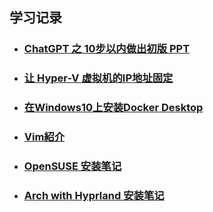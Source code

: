 **学习记录**
----
* ### [ChatGPT 之 10步以内做出初版 PPT](https://github.com/fantaro/KnowledgeBase/wiki/ChatGPT-%E4%B9%8B-10%E6%AD%A5%E4%BB%A5%E5%86%85%E5%81%9A%E5%87%BA%E5%88%9D%E7%89%88-PPT)
* ### [让 Hyper-V 虚拟机的IP地址固定](https://github.com/fantaro/KnowledgeBase/wiki/%E3%80%90Hyper-V%E3%80%91%E8%AE%A9%E8%99%9A%E6%8B%9F%E6%9C%BA%E7%9A%84IP%E5%9C%B0%E5%9D%80%E5%9B%BA%E5%AE%9A)
* ### [在Windows10上安装Docker Desktop](https://github.com/fantaro/KnowledgeBase/wiki/%E3%80%8EDocker%E5%AD%A6%E4%B9%A0%E3%80%8F%E5%9C%A8Windows10%E4%B8%8A%E5%AE%89%E8%A3%85Docker-Desktop)
* ### [Vim紹介](https://github.com/fantaro/KnowledgeBase/wiki/Vim%E7%B4%B9%E4%BB%8B)
* ### [OpenSUSE 安装笔记](https://github.com/fantaro/KnowledgeBase/blob/master/%E7%B3%BB%E7%BB%9F%E5%AE%89%E8%A3%85%E7%AC%94%E8%AE%B0/install%20linux_OpenSUSE.md)
* ### [Arch with Hyprland 安装笔记](https://github.com/fantaro/KnowledgeBase/blob/master/%E7%B3%BB%E7%BB%9F%E5%AE%89%E8%A3%85%E7%AC%94%E8%AE%B0/install%20linux_Arch_Hyprland.md)

